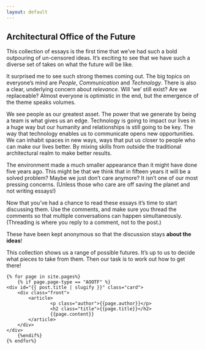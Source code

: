 ```yaml
---
layout: default
---
```


<div class="stack-layer essay-index out">
    <div id="{{ post.title | slugify }}" class="{{post.gradient}} card" style="height: inherit;">
        <div class="front">
            <article class="post-content">
                <h2>Architectural Office of the Future</h2>
                <p>This collection of essays is the first time that we&rsquo;ve had such a bold outpouring of un-censored ideas. It&rsquo;s exciting to see that we have such a diverse set of takes on what the future will be like.</p>
                <p>It surprised me to see such strong themes coming out. The big topics on everyone&rsquo;s mind are <em>People</em>, <em>Communication</em> and <em>Technology</em>. There is also a clear, underlying concern about <em>relevance</em>. Will &lsquo;we&rsquo; still exist? Are we replaceable? Almost everyone is optimistic in the end, but the emergence of the theme speaks volumes.</p>
                <p>We see people as our greatest asset. The power that we generate by being a team is what gives us an edge. Technology is going to impact our lives in a huge way but our humanity and relationships is still going to be key. The way that technology enables us to communicate opens new opportunities. We can inhabit spaces in new ways, ways that put us closer to people who can make our lives better. By mixing skills from outside the traditional architectural realm to make better results.</p>
                <p>The environment made a much smaller appearance than it might have done five years ago. This might be that we think that in fifteen years it will be a solved problem? Maybe we just don&rsquo;t care anymore? It isn&rsquo;t one of our most pressing concerns. (Unless those who care are off saving the planet and not writing essays!)</p>
                <p>Now that you&rsquo;ve had a chance to read these essays it&rsquo;s time to start discussing them. Use the comments, and make sure you thread the comments so that multiple conversations can happen simultaneously. (Threading is where you reply to a comment, not to the post.)</p>
                <p>These have been kept anonymous so that the discussion stays <strong>about the ideas</strong>!</p>
                <p>This collection shows us a range of possible futures. It&rsquo;s up to us to decide what pieces to take from them. Then our task is to work out how to get there!</p>
            </article>
        </div>
    </div>

    {% for page in site.pages%}
        {% if page.page-type == "AOOTF" %}
    <div id="{{ post.title | slugify }}" class="card">
        <div class="front">
            <article>
                    <p class="author">{{page.author}}</p>
                    <h2 class="title">{{page.title}}</h2>
                    {{page.content}}
            </article>
        </div>
    </div>
        {%endif%}
    {% endfor%}
</div>
